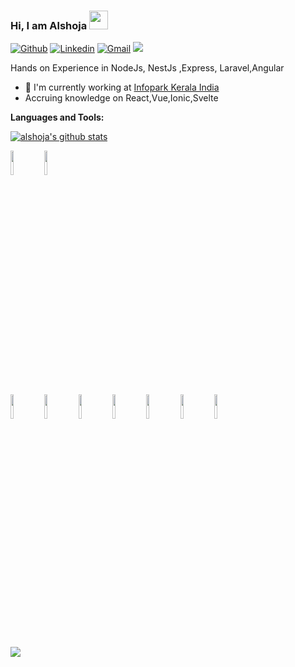 ### Hi, I am Alshoja <img src="https://raw.githubusercontent.com/MartinHeinz/MartinHeinz/master/wave.gif" width="30px">
[![Github](https://img.shields.io/badge/-Github-000?style=flat&logo=Github&logoColor=white)](https://github.com/alshoja)
[![Linkedin](https://img.shields.io/badge/-LinkedIn-blue?style=flat&logo=Linkedin&logoColor=white)](https://www.linkedin.com/in/alshoja-m-ikbal-516a55109/)
[![Gmail](https://img.shields.io/badge/-Gmail-c14438?style=flat&logo=Gmail&logoColor=white)](mailto:alshoja@gmail.com)
![](https://komarev.com/ghpvc/?username=alshoja&color=blue&style=flat-square&label=Profile+visitors)

Hands on Experience in NodeJs, NestJs ,Express, Laravel,Angular

- 🏢 I'm currently working at [Infopark Kerala India]()
- Accruing knowledge on React,Vue,Ionic,Svelte



**Languages and Tools:** 
<p>
   <a href="https://github.com/alshoja/github-readme-stats"><img align="center" src="https://github-readme-stats.vercel.app/api?username=alshoja&show_icons=true&include_all_commits=true&hide_border=true" alt="alshoja's github stats" /></a> 

  
  <code><img width="10%" src="https://www.vectorlogo.zone/logos/angular/angular-ar21.svg"></code>
  <code><img width="10%" src="https://www.vectorlogo.zone/logos/nodejs/nodejs-ar21.svg"></code>
  <br />
  <code><img width="10%" src="https://www.vectorlogo.zone/logos/amazon_aws/amazon_aws-ar21.svg"></code>
  <code><img width="10%" src="https://www.vectorlogo.zone/logos/nginx/nginx-ar21.svg"></code>
   <code><img width="10%" src="https://www.vectorlogo.zone/logos/laravel/laravel-ar21.svg"></code>
   <code><img width="10%" src="https://www.vectorlogo.zone/logos/heroku/heroku-ar21.svg"></code>
  <code><img width="10%" src="https://www.vectorlogo.zone/logos/nestjs/nestjs-ar21.svg"></code>
   <code><img width="10%" src="https://www.vectorlogo.zone/logos/expressjs/expressjs-ar21.svg"></code>
    <code><img width="10%" src="https://www.vectorlogo.zone/logos/graphql/graphql-ar21.svg"></code>
</p>
 <a href="https://github.com/alshoja/github-readme-stats"><img align="center" src="https://github-readme-stats.vercel.app/api/top-langs/?username=alshoja&layout=compact&hide_border=true" /></a> 

